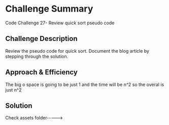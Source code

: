 # Challenge Summary
Code Challenge 27- Review quick sort pseudo code

## Challenge Description
Review the pseudo code for quick sort.  Document the blog article by stepping through the solution.

## Approach & Efficiency
The big o space is going to be just 1 and the time will be n^2 so the overal is just n^2

## Solution
Check assets folder----->
